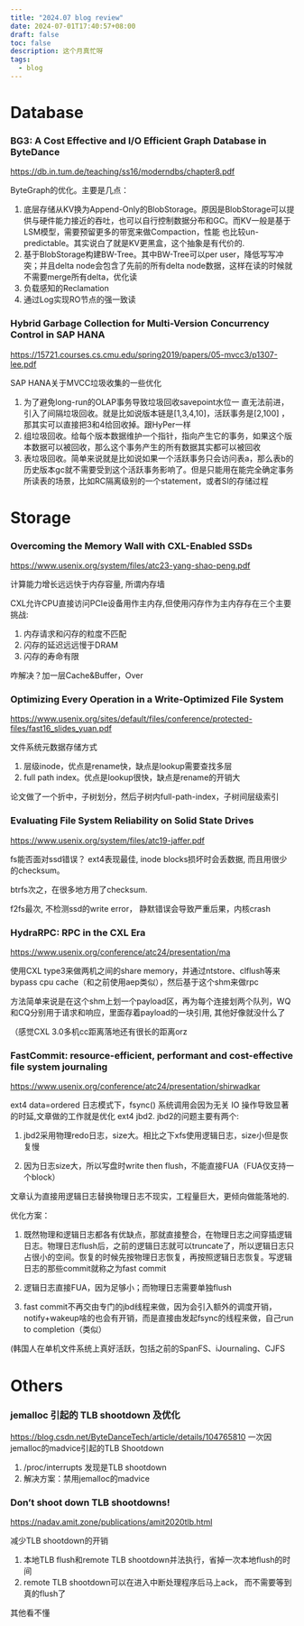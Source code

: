 ```yaml
---
title: "2024.07 blog review"
date: 2024-07-01T17:40:57+08:00
draft: false
toc: false
description: 这个月真忙呀
tags: 
  - blog
---
```


# Database

### BG3: A Cost Effective and I/O Efficient Graph Database in ByteDance
https://db.in.tum.de/teaching/ss16/moderndbs/chapter8.pdf

ByteGraph的优化。主要是几点：
  1. 底层存储从KV换为Append-Only的BlobStorage。原因是BlobStorage可以提供与硬件能力接近的吞吐，也可以自行控制数据分布和GC。而KV一般是基于LSM模型，需要预留更多的带宽来做Compaction，性能 也比较un-predictable。其实说白了就是KV更黑盒，这个抽象是有代价的.
  2. 基于BlobStorage构建BW-Tree。其中BW-Tree可以per user，降低写写冲突；并且delta node会包含了先前的所有delta node数据，这样在读的时候就不需要merge所有delta，优化读
  3. 负载感知的Reclamation
  4. 通过Log实现RO节点的强一致读
   
### Hybrid Garbage Collection for Multi-Version Concurrency Control in SAP HANA
https://15721.courses.cs.cmu.edu/spring2019/papers/05-mvcc3/p1307-lee.pdf

  SAP HANA关于MVCC垃圾收集的一些优化
  1. 为了避免long-run的OLAP事务导致垃圾回收savepoint水位一 直无法前进，引入了间隔垃圾回收。就是比如说版本链是[1,3,4,10]，活跃事务是[2,100] ，那其实可以直接把3和4给回收掉。跟HyPer一样
  2. 组垃圾回收。给每个版本数据维护一个指针，指向产生它的事务，如果这个版本数据可以被回收，那么这个事务产生的所有数据其实都可以被回收
  3. 表垃圾回收。简单来说就是比如说如果一个活跃事务只会访问表a，那么表b的历史版本gc就不需要受到这个活跃事务影响了。但是只能用在能完全确定事务所读表的场景，比如RC隔离级别的一个statement，或者SI的存储过程


# Storage

### Overcoming the Memory Wall with CXL-Enabled SSDs
https://www.usenix.org/system/files/atc23-yang-shao-peng.pdf

计算能力增长远远快于内存容量, 所谓内存墙

CXL允许CPU直接访问PCIe设备用作主内存,但使用闪存作为主内存存在三个主要挑战: 
1. 内存请求和闪存的粒度不匹配
2. 闪存的延迟远远慢于DRAM
3. 闪存的寿命有限

咋解决？加一层Cache&Buffer，Over

### Optimizing Every Operation in a Write-Optimized File System
https://www.usenix.org/sites/default/files/conference/protected-files/fast16_slides_yuan.pdf

文件系统元数据存储方式
1. 层级inode，优点是rename快，缺点是lookup需要查找多层
2. full path index。优点是lookup很快，缺点是rename的开销大

论文做了一个折中，子树划分，然后子树内full-path-index，子树间层级索引


### Evaluating	File	System	Reliability on	Solid	State	Drives
https://www.usenix.org/system/files/atc19-jaffer.pdf

fs能否面对ssd错误？ 
ext4表现最佳, inode blocks损坏时会丢数据, 而且用很少的checksum。

btrfs次之，在很多地方用了checksum.

f2fs最次, 不检测ssd的write error， 静默错误会导致严重后果，内核crash

### HydraRPC: RPC in the CXL Era
https://www.usenix.org/conference/atc24/presentation/ma

使用CXL type3来做两机之间的share memory，并通过ntstore、clflush等来bypass cpu cache（和之前使用aep类似），然后基于这个shm来做rpc

方法简单来说是在这个shm上划一个payload区，再为每个连接划两个队列，WQ和CQ分别用于请求和响应，里面存着payload的一块引用, 其他好像就没什么了

（感觉CXL 3.0多机cc距离落地还有很长的距离orz

### FastCommit: resource-efficient, performant and cost-effective file system journaling
https://www.usenix.org/conference/atc24/presentation/shirwadkar

ext4 data=ordered 日志模式下，fsync() 系统调用会因为无关 IO 操作导致显著的时延,文章做的工作就是优化 ext4 jbd2. 
jbd2的问题主要有两个:

1. jbd2采用物理redo日志，size大。相比之下xfs使用逻辑日志，size小但是恢复慢

2. 因为日志size大，所以写盘时write then flush，不能直接FUA（FUA仅支持一个block）

文章认为直接用逻辑日志替换物理日志不现实，工程量巨大，更倾向做能落地的.

优化方案：
1. 既然物理和逻辑日志都各有优缺点，那就直接整合，在物理日志之间穿插逻辑日志。物理日志flush后，之前的逻辑日志就可以truncate了，所以逻辑日志只占很小的空间。恢复的时候先按物理日志恢复，再按照逻辑日志恢复。写逻辑日志的那些commit就称之为fast commit

2. 逻辑日志直接FUA，因为足够小；而物理日志需要单独flush

3. fast commit不再交由专门的jbd线程来做，因为会引入额外的调度开销，notify+wakeup啥的也会有开销，而是直接由发起fsync的线程来做，自己run to completion（类似）

(韩国人在单机文件系统上真好活跃，包括之前的SpanFS、iJournaling、CJFS



# Others
### jemalloc 引起的 TLB shootdown 及优化
https://blog.csdn.net/ByteDanceTech/article/details/104765810
一次因jemalloc的madvice引起的TLB Shootdown
1. /proc/interrupts 发现是TLB shootdown
2. 解决方案：禁用jemalloc的madvice

### Don’t shoot down TLB shootdowns!
https://nadav.amit.zone/publications/amit2020tlb.html

减少TLB shootdown的开销

  1. 本地TLB flush和remote TLB shootdown并法执行，省掉一次本地flush的时间
  2. remote TLB shootdown可以在进入中断处理程序后马上ack， 而不需要等到真的flush了

其他看不懂